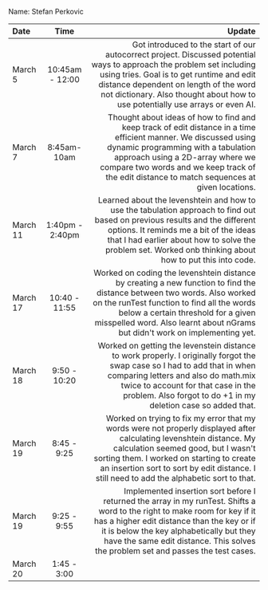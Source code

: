 Name: Stefan Perkovic

| Date     |      Time       |                                                                                                                                                                                                                                                                                                    Update |
|:---------|:---------------:|----------------------------------------------------------------------------------------------------------------------------------------------------------------------------------------------------------------------------------------------------------------------------------------------------------:|
| March 5  | 10:45am - 12:00 |             Got introduced to the start of our autocorrect project. Discussed potential ways to approach the problem set including using tries. Goal is to get runtime and edit distance dependent on length of the word not dictionary. Also thought about how to use potentially use arrays or even AI. |
| March 7  |   8:45am-10am   |                Thought about ideas of how to find and keep track of edit distance in a time efficient manner. We discussed using dynamic programming with a tabulation approach using a 2D-array where we compare two words and we keep track of the edit distance to match sequences at given locations. |
| March 11 | 1:40pm - 2:40pm |                        Learned about the levenshtein and how to use the tabulation approach to find out based on previous results and the different options. It reminds me a bit of the ideas that I had earlier about how to solve the problem set. Worked onb thinking about how to put this into code. |
| March 17 |  10:40 - 11:55  |               Worked on coding the levenshtein distance by creating a new function to find the distance between two words. Also worked on the runTest function to find all the words below a certain threshold for a given misspelled word. Also learnt about nGrams but didn't work on implementing yet. |
| March 18 |  9:50 - 10:20   |                                  Worked on getting the levenstein distance to work properly. I originally forgot the swap case so I had to add that in when comparing letters and also do math.mix twice to account for that case in the problem. Also forgot to do +1 in my deletion case so added that. |
| March 19 |   8:45 - 9:25   |     Worked on trying to fix my error that my words were not properly displayed after calculating levenshtein distance. My calculation seemed good, but I wasn't sorting them. I worked on starting to create an insertion sort to sort by edit distance. I still need to add the alphabetic sort to that. |
| March 19 |   9:25 - 9:55   | Implemented insertion sort before I returned the array in my runTest. Shifts a word to the right to make room for key if it has a higher edit distance than the key or if it is below the key alphabetically but they have the same edit distance. This solves the problem set and passes the test cases. |
| March 20 |   1:45 - 3:00   |                                                                                                                                                                                                                                                                                                           |


